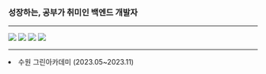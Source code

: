 ### 성장하는, 공부가 취미인 백엔드 개발자
<hr/>
<div><img src="https://img.shields.io/badge/springboot-6DB33F?style=for-the-badge&logo=springboot&logoColor=white"> <img src="https://img.shields.io/badge/javascript-F7DF1E?style=for-the-badge&logo=javascript&logoColor=white"> <img src="https://img.shields.io/badge/react-61DAFB?style=for-the-badge&logo=react&logoColor=white"> <img src="https://img.shields.io/badge/mysql-4479A1?style=for-the-badge&logo=mysql&logoColor=white"> </div>
<hr>
<li>수원 그린아카데미 (2023.05~2023.11)</li>




